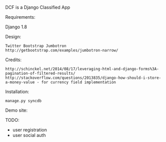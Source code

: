 DCF is a Django Classified App

Requirements:
 
 Django 1.8


Design:

    Twitter Bootstrap Jumbotron http://getbootstrap.com/examples/jumbotron-narrow/

Credits:

    http://schinckel.net/2014/08/17/leveraging-html-and-django-forms%3A-pagination-of-filtered-results/ 
    http://stackoverflow.com/questions/2013835/django-how-should-i-store-a-money-value - for currency field implementation
    
Installation:

    manage.py syncdb

Demo site:

TODO:

 * user registration
 * user social auth


